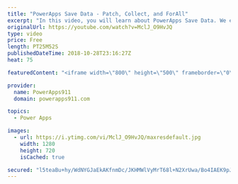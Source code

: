 ```yaml
---
title: "PowerApps Save Data - Patch, Collect, and ForAll"
excerpt: "In this video, you will learn about PowerApps Save Data. We explore adding some controls to the screen and then using Patch, Collect, and ForAll to save the data back to our data source. We even have a special Halloween theme. For a Bonus we also talk about the Media Control.  AddColumns, ShowColumns,"
originalUrl: https://youtube.com/watch?v=MclJ_O9HvJQ
type: video
price: Free
length: PT25M52S
publishedDateTime: 2018-10-28T23:16:27Z
heat: 75

featuredContent: "<iframe width=\"800\" height=\"500\" frameborder=\"0\" src=\"https://www.youtube.com/embed/MclJ_O9HvJQ\" allow=\"accelerometer; autoplay; encrypted-media; gyroscope; picture-in-picture\" allowfullscreen></iframe>"

provider:
  name: PowerApps911
  domain: powerapps911.com

topics:
  - Power Apps

images:
  - url: https://i.ytimg.com/vi/MclJ_O9HvJQ/maxresdefault.jpg
    width: 1280
    height: 720
    isCached: true

secured: "l5teaBu+hy/WdNYGJaEkAKfnmDc/JKHMWlVyMrT68l+N2XrUwa/Bo4IAEK9pJuk13sUsCdydCUF9ezcgDi6c5HDier3IIUV4DYg36z4YeZOVs0xqrfFtf6v4h0GWZULdUQqiD4tbzcUutAiHWLlneWSt4HtEOGB8wB4wAdwBE6kCRbWmIpfEJ9+sNK8q0ZRzD50pVJ7j00YlkXmeUnUZdpi5o620az8WQ4YD6ctgmW84vCb6cmZ8s/kP3ovmebqlFTZNMlF5RccxQt3pch8BBLPyaqVU8NoKQ6/Ua2qJhzquZslhCwCbbkgDS87+M+9yf87ofZERyvqM80hnGASv5dZ/UeHui82/1cue/wO9TsOSAKqrCgqotAeLdqptdMkOfMb0zvqU2IyaWablirP+qnW/7R1o6Ya8IdlXoZ8vaJOdHR6luCc931cnHoAflzeN;H5qfiFm3CAye5WeNqAAW6Q=="
---
```


